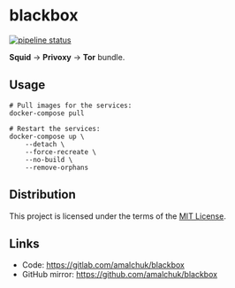 blackbox
========
[![pipeline status][pipeline]][homepage]

**Squid** &#8594; **Privoxy** &#8594; **Tor** bundle.

Usage
-----
```shell
# Pull images for the services:
docker-compose pull

# Restart the services:
docker-compose up \
    --detach \
    --force-recreate \
    --no-build \
    --remove-orphans
```

Distribution
------------
This project is licensed under the terms of the [MIT License](LICENSE).

Links
-----
- Code: <https://gitlab.com/amalchuk/blackbox>
- GitHub mirror: <https://github.com/amalchuk/blackbox>

[homepage]: <https://gitlab.com/amalchuk/blackbox>
[pipeline]: <https://gitlab.com/amalchuk/blackbox/badges/master/pipeline.svg?style=flat-square>
